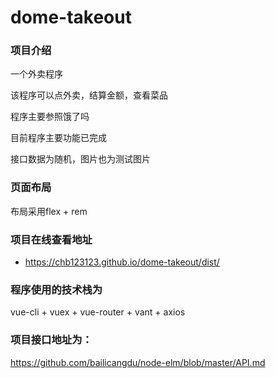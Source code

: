 # dome-takeout

### 项目介绍

一个外卖程序

该程序可以点外卖，结算金额，查看菜品

程序主要参照饿了吗

目前程序主要功能已完成

接口数据为随机，图片也为测试图片

### 页面布局

布局采用flex + rem 

### 项目在线查看地址

- https://chb123123.github.io/dome-takeout/dist/

### 程序使用的技术栈为

vue-cli + vuex + vue-router + vant + axios

### 项目接口地址为：

https://github.com/bailicangdu/node-elm/blob/master/API.md
